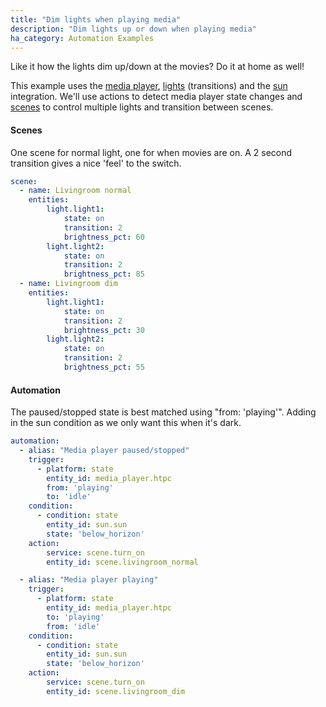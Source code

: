 ```yaml
---
title: "Dim lights when playing media"
description: "Dim lights up or down when playing media"
ha_category: Automation Examples
---
```


Like it how the lights dim up/down at the movies? Do it at home as well!

This example uses the [media player](/integrations/media_player/), [lights](/integrations/light/) (transitions) and the [sun](/integrations/sun/) integration. We'll use actions to detect media player state changes and [scenes](/integrations/scene/) to control multiple lights and transition between scenes.

#### Scenes
One scene for normal light, one for when movies are on. A 2 second transition gives a nice 'feel' to the switch.

```yaml
scene:
  - name: Livingroom normal
    entities:
        light.light1:
            state: on
            transition: 2
            brightness_pct: 60
        light.light2:
            state: on
            transition: 2
            brightness_pct: 85
  - name: Livingroom dim
    entities:
        light.light1:
            state: on
            transition: 2
            brightness_pct: 30
        light.light2:
            state: on
            transition: 2
            brightness_pct: 55
```


#### Automation 
The paused/stopped state is best matched using "from: 'playing'". Adding in the sun condition as we only want this when it's dark.

```yaml
automation:
  - alias: "Media player paused/stopped"
    trigger:
      - platform: state
        entity_id: media_player.htpc
        from: 'playing'
        to: 'idle'
    condition:
      - condition: state
        entity_id: sun.sun
        state: 'below_horizon'
    action:
        service: scene.turn_on
        entity_id: scene.livingroom_normal

  - alias: "Media player playing"
    trigger:
      - platform: state
        entity_id: media_player.htpc
        to: 'playing'
        from: 'idle'
    condition:
      - condition: state
        entity_id: sun.sun
        state: 'below_horizon'
    action:
        service: scene.turn_on
        entity_id: scene.livingroom_dim
```

